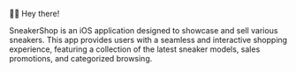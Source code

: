 🤖👋 Hey there!

SneakerShop is an iOS application designed to showcase and sell various sneakers. This app provides users with a seamless and interactive shopping experience, featuring a collection of the latest sneaker models, sales promotions, and categorized browsing.



